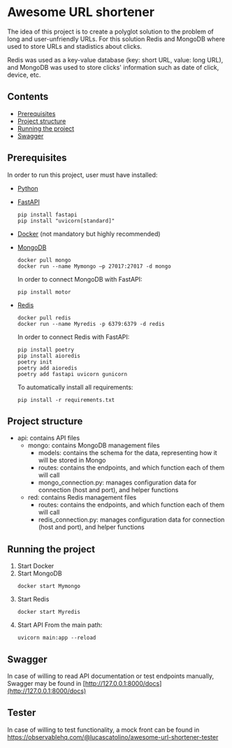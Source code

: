 # Awesome URL shortener
The idea of this project is to create a polyglot solution to the problem of long and user-unfriendly URLs. For this solution Redis and MongoDB where used to store URLs and stadistics about clicks.

Redis was used as a key-value database (key: short URL, value: long URL), and MongoDB was used to store clicks' information such as date of click, device, etc.

## Contents
- [Prerequisites](#prerequisites)
- [Project structure](#project-structure)
- [Running the project](#running-the-project)
- [Swagger](#swagger)

## Prerequisites
In order to run this project, user must have installed:
- [Python](https://www.python.org/downloads/)
- [FastAPI](https://fastapi.tiangolo.com/#installation)
    ```
    pip install fastapi
    pip install "uvicorn[standard]"
    ```
- [Docker](https://docs.docker.com/engine/install/) (not mandatory but highly recommended)
- [MongoDB](https://hub.docker.com/_/mongo)
    ```
    docker pull mongo
    docker run --name Mymongo –p 27017:27017 -d mongo
    ```
    In order to connect MongoDB with FastAPI:
    ```
    pip install motor
    ```
- [Redis](https://hub.docker.com/_/redis)
    ```
    docker pull redis
    docker run --name Myredis -p 6379:6379 -d redis
    ```
    In order to connect Redis with FastAPI:
    ```
    pip install poetry
    pip install aioredis
    poetry init
    poetry add aioredis
    poetry add fastapi uvicorn gunicorn
    ```
	
	To automatically install all requirements:
    ```
    pip install -r requirements.txt
    ```

## Project structure
- api: contains API files
    - mongo: contains MongoDB management files
        - models: contains the schema for the data, representing how it will be stored in Mongo
        - routes: contains the endpoints, and which function each of them will call
        - mongo_connection.py: manages configuration data for connection (host and port), and helper functions
    - red: contains Redis management files
        - routes: contains the endpoints, and which function each of them will call
        - redis_connection.py: manages configuration data for connection (host and port), and helper functions

## Running the project
1. Start Docker
2. Start MongoDB
    ```
    docker start Mymongo
    ```
3. Start Redis
    ```
    docker start Myredis
    ```
4. Start API
    From the main path:
    ```
    uvicorn main:app --reload
    ```

## Swagger
In case of willing to read API documentation or test endpoints manually, Swagger may be found in [http://127.0.0.1:8000/docs](http://127.0.0.1:8000/docs)

## Tester
In case of willing to test functionality, a mock front can be found in https://observablehq.com/@lucascatolino/awesome-url-shortener-tester